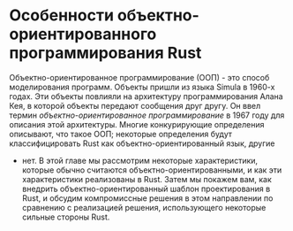 <!-- # Object Oriented Programming Features of Rust -->
# Особенности объектно-ориентированного программирования Rust

<!-- Object-oriented programming (OOP) is a way of modeling programs. Objects came
from Simula in the 1960s. Those objects influenced Alan Kay’s programming
architecture in which objects pass messages to each other. He coined the term
*object-oriented programming* in 1967 to describe this architecture. Many
competing definitions describe what OOP is; some definitions would classify
Rust as object oriented, but other definitions would not. In this chapter,
we’ll explore certain characteristics that are commonly considered object
oriented and how those characteristics translate to idiomatic Rust. We’ll then
show you how to implement an object-oriented design pattern in Rust and discuss
the trade-offs of doing so versus implementing a solution using some of Rust’s
strengths instead. -->
Объектно-ориентированное программирование (ООП) - это способ моделирования программ.
Объекты пришли из языка Simula в 1960-х годах. Эти объекты повлияли на архитектуру
программирования Алана Кея, в которой объекты передают сообщения друг другу. Он ввел
термин *объектно-ориентированное программирование* в 1967 году для описания этой
архитектуры. Многие конкурирующие определения описывают, что такое ООП; некоторые
определения будут классифицировать Rust как объектно-ориентированный язык, другие
- нет. В этой главе мы рассмотрим некоторые характеристики, которые обычно считаются
объектно-ориентированными, и как эти характеристики реализованы в Rust. Затем мы
покажем вам, как внедрить объектно-ориентированный шаблон проектирования в Rust,
и обсудим компромиссные решения в этом направлении по сравнению с реализацией
решения, использующего некоторые сильные стороны Rust.

